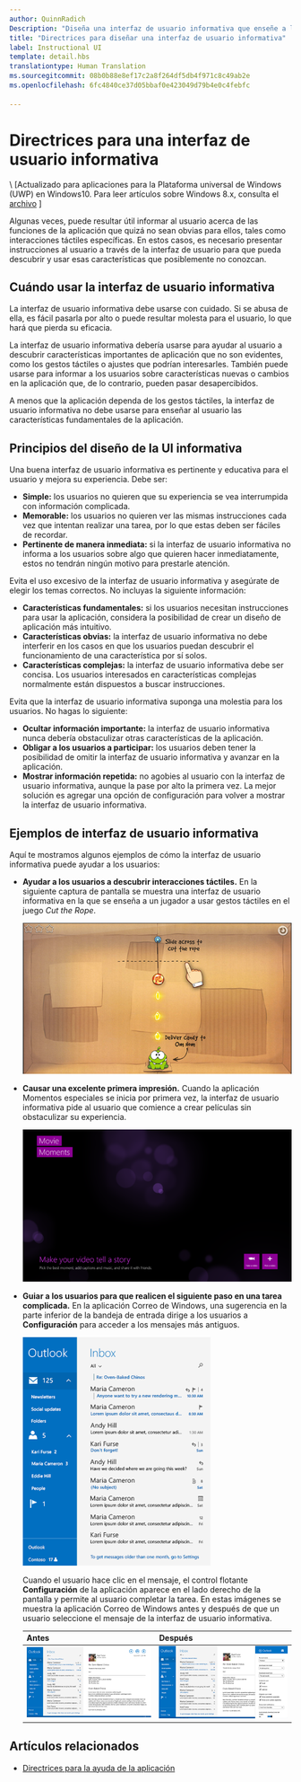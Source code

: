 ```yaml
---
author: QuinnRadich
Description: "Diseña una interfaz de usuario informativa que enseñe a los usuarios cómo funciona la aplicación de Windows."
title: "Directrices para diseñar una interfaz de usuario informativa"
label: Instructional UI
template: detail.hbs
translationtype: Human Translation
ms.sourcegitcommit: 08b0b88e8ef17c2a8f264df5db4f971c8c49ab2e
ms.openlocfilehash: 6fc4840ce37d05bbaf0e423049d79b4e0c4febfc

---
```


# Directrices para una interfaz de usuario informativa

\ [Actualizado para aplicaciones para la Plataforma universal de Windows (UWP) en Windows10. Para leer artículos sobre Windows 8.x, consulta el [archivo](http://go.microsoft.com/fwlink/p/?linkid=619132) \]

Algunas veces, puede resultar útil informar al usuario acerca de las funciones de la aplicación que quizá no sean obvias para ellos, tales como interacciones táctiles específicas. En estos casos, es necesario presentar instrucciones al usuario a través de la interfaz de usuario para que pueda descubrir y usar esas características que posiblemente no conozcan.

## <span id="when_to_use_instructional_ui"></span><span id="WHEN_TO_USE_INSTRUCTIONAL_UI"></span>Cuándo usar la interfaz de usuario informativa

La interfaz de usuario informativa debe usarse con cuidado. Si se abusa de ella, es fácil pasarla por alto o puede resultar molesta para el usuario, lo que hará que pierda su eficacia.

La interfaz de usuario informativa debería usarse para ayudar al usuario a descubrir características importantes de aplicación que no son evidentes, como los gestos táctiles o ajustes que podrían interesarles. También puede usarse para informar a los usuarios sobre características nuevas o cambios en la aplicación que, de lo contrario, pueden pasar desapercibidos.

A menos que la aplicación dependa de los gestos táctiles, la interfaz de usuario informativa no debe usarse para enseñar al usuario las características fundamentales de la aplicación.

## <span id="writing_instructional_ui"></span><span id="WRITING_INSTRUCTIONAL_UI"></span>Principios del diseño de la UI informativa

Una buena interfaz de usuario informativa es pertinente y educativa para el usuario y mejora su experiencia. Debe ser:

-   **Simple:** los usuarios no quieren que su experiencia se vea interrumpida con información complicada.
-   **Memorable:** los usuarios no quieren ver las mismas instrucciones cada vez que intentan realizar una tarea, por lo que estas deben ser fáciles de recordar.
-   **Pertinente de manera inmediata:** si la interfaz de usuario informativa no informa a los usuarios sobre algo que quieren hacer inmediatamente, estos no tendrán ningún motivo para prestarle atención.

Evita el uso excesivo de la interfaz de usuario informativa y asegúrate de elegir los temas correctos. No incluyas la siguiente información:

-   **Características fundamentales:** si los usuarios necesitan instrucciones para usar la aplicación, considera la posibilidad de crear un diseño de aplicación más intuitivo.
-   **Características obvias:** la interfaz de usuario informativa no debe interferir en los casos en que los usuarios puedan descubrir el funcionamiento de una característica por sí solos.
-   **Características complejas:** la interfaz de usuario informativa debe ser concisa. Los usuarios interesados en características complejas normalmente están dispuestos a buscar instrucciones.

Evita que la interfaz de usuario informativa suponga una molestia para los usuarios. No hagas lo siguiente:

-   **Ocultar información importante:** la interfaz de usuario informativa nunca debería obstaculizar otras características de la aplicación.
-   **Obligar a los usuarios a participar:** los usuarios deben tener la posibilidad de omitir la interfaz de usuario informativa y avanzar en la aplicación.
-   **Mostrar información repetida:** no agobies al usuario con la interfaz de usuario informativa, aunque la pase por alto la primera vez. La mejor solución es agregar una opción de configuración para volver a mostrar la interfaz de usuario informativa.

## <span id="examples_of_instructional_ui"></span><span id="EXAMPLES_OF_INSTRUCTIONAL_UI"></span>Ejemplos de interfaz de usuario informativa

Aquí te mostramos algunos ejemplos de cómo la interfaz de usuario informativa puede ayudar a los usuarios:

-   **Ayudar a los usuarios a descubrir interacciones táctiles.** En la siguiente captura de pantalla se muestra una interfaz de usuario informativa en la que se enseña a un jugador a usar gestos táctiles en el juego *Cut the Rope*.

    ![Captura de pantalla del juego que muestra un mensaje de la UI informativa, "Slide across to cut the rope" (Desliza el dedo para cortar la cuerda).](images/in-game-controls-3.png)

-   **Causar una excelente primera impresión.** Cuando la aplicación Momentos especiales se inicia por primera vez, la interfaz de usuario informativa pide al usuario que comience a crear películas sin obstaculizar su experiencia.

    ![Pantalla de inicio de la aplicación Momentos especiales](images/instructional-ui-movie.png)

-   **Guiar a los usuarios para que realicen el siguiente paso en una tarea complicada.** En la aplicación Correo de Windows, una sugerencia en la parte inferior de la bandeja de entrada dirige a los usuarios a **Configuración** para acceder a los mensajes más antiguos.

    ![Captura de pantalla recortada de la aplicación Correo de Windows que muestra un mensaje de la interfaz de usuario informativa](images/instructional-ui-mail-inbox.png)

    Cuando el usuario hace clic en el mensaje, el control flotante **Configuración** de la aplicación aparece en el lado derecho de la pantalla y permite al usuario completar la tarea. En estas imágenes se muestra la aplicación Correo de Windows antes y después de que un usuario seleccione el mensaje de la interfaz de usuario informativa.

    | Antes                                                               | Después                                                                                                        |
    |----------------------------------------------------------------------|--------------------------------------------------------------------------------------------------------------|
    | ![Captura de pantalla de la aplicación Correo de Windows](images/instructional-ui-mail.png) | ![Captura de pantalla de la aplicación Correo de Windows con un control flotante Configuración extendido](images/instructional-ui-mail-flyout.png) |

## <span id="related_topics"></span>Artículos relacionados

* [Directrices para la ayuda de la aplicación](guidelines-for-app-help.md)



<!--HONumber=Aug16_HO3-->


